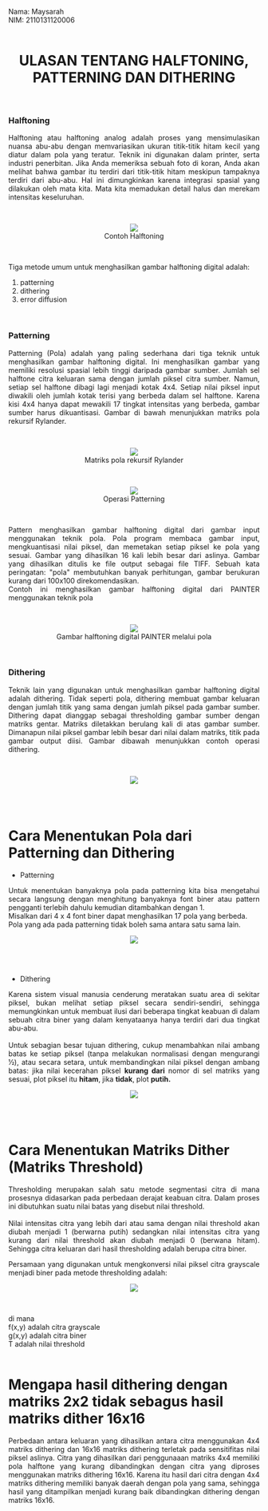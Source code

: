 Nama: Maysarah<br>
NIM: 2110131120006<br><br>

<h1 align="center"><b>ULASAN TENTANG HALFTONING, PATTERNING DAN DITHERING</b></h1><br>


<h3><b>Halftoning</b></h3>
<p align="justify">
Halftoning atau halftoning analog adalah proses yang mensimulasikan nuansa abu-abu dengan memvariasikan ukuran titik-titik hitam kecil yang diatur dalam pola yang teratur. Teknik ini digunakan dalam printer, serta industri penerbitan. Jika Anda memeriksa sebuah foto di koran, Anda akan melihat bahwa gambar itu terdiri dari titik-titik hitam meskipun tampaknya terdiri dari abu-abu. Hal ini dimungkinkan karena integrasi spasial yang dilakukan oleh mata kita. Mata kita memadukan detail halus dan merekam intensitas keseluruhan.</p><br>

<p align="center"><img src="img_ulasan/1.jpeg"><br>Contoh Halftoning</p><br>

Tiga metode umum untuk menghasilkan gambar halftoning digital adalah:
<ol>
<li>patterning</li>
<li>dithering</li>
<li>error diffusion</li>
</ol><br>

<h3><b>Patterning</b></h3>
<p align="justify">
Patterning (Pola) adalah yang paling sederhana dari tiga teknik untuk menghasilkan gambar halftoning digital. Ini menghasilkan gambar yang memiliki resolusi spasial lebih tinggi daripada gambar sumber. Jumlah sel halftone citra keluaran sama dengan jumlah piksel citra sumber. Namun, setiap sel halftone dibagi lagi menjadi kotak 4x4. Setiap nilai piksel input diwakili oleh jumlah kotak terisi yang berbeda dalam sel halftone. Karena kisi 4x4 hanya dapat mewakili 17 tingkat intensitas yang berbeda, gambar sumber harus dikuantisasi. Gambar di bawah menunjukkan matriks pola rekursif Rylander.</p><br>

<p align="center"><img src="img_ulasan/2.jpeg"><br>Matriks pola rekursif Rylander</p><br>

<p align="center"><img src="img_ulasan/3.jpeg"><br>Operasi Patterning</p><br>

<p align="justify">
Pattern menghasilkan gambar halftoning digital dari gambar input menggunakan teknik pola. Pola program membaca gambar input, mengkuantisasi nilai piksel, dan memetakan setiap piksel ke pola yang sesuai. Gambar yang dihasilkan 16 kali lebih besar dari aslinya. Gambar yang dihasilkan ditulis ke file output sebagai file TIFF. Sebuah kata peringatan: "pola" membutuhkan banyak perhitungan, gambar berukuran kurang dari 100x100 direkomendasikan.<br> Contoh ini menghasilkan gambar halftoning digital dari PAINTER menggunakan teknik pola</p><br>

<p align="center"><img src="img_ulasan/4.jpeg"><br>Gambar halftoning digital PAINTER melalui pola</p><br>

<h3><b>Dithering</b></h3>
<p align="justify">
Teknik lain yang digunakan untuk menghasilkan gambar halftoning digital adalah dithering. Tidak seperti pola, dithering membuat gambar keluaran dengan jumlah titik yang sama dengan jumlah piksel pada gambar sumber. Dithering dapat dianggap sebagai thresholding gambar sumber dengan matriks gentar. Matriks diletakkan berulang kali di atas gambar sumber. Dimanapun nilai piksel gambar lebih besar dari nilai dalam matriks, titik pada gambar output diisi. Gambar dibawah menunjukkan contoh operasi dithering.</p><br>

<p align="center"><img src="img_ulasan/5.jpeg"></p><br><br>

# Cara Menentukan Pola dari Patterning dan Dithering

- Patterning

 <p align="justify">
 Untuk menentukan banyaknya pola pada patterning kita bisa mengetahui secara langsung dengan menghitung banyaknya font biner atau pattern pengganti terlebih dahulu kemudian ditambahkan dengan 1.<br>
 Misalkan dari 4 x 4 font biner dapat menghasilkan 17 pola yang berbeda.<br>
 Pola yang ada pada patterning tidak boleh sama antara satu sama lain.</p>

 <p align="center"><img src="img_ulasan/2.jpeg"></p><br><br>

 - Dithering

<p align="justify">
 Karena sistem visual manusia cenderung meratakan suatu area di sekitar piksel,
bukan melihat setiap piksel secara sendiri-sendiri, sehingga memungkinkan untuk
membuat ilusi dari beberapa tingkat keabuan di dalam sebuah citra biner yang dalam
kenyataanya hanya terdiri dari dua tingkat abu-abu.<br><br>
Untuk sebagian besar tujuan dithering, cukup menambahkan nilai ambang batas ke setiap piksel (tanpa melakukan normalisasi dengan mengurangi 1⁄2), atau secara setara, untuk membandingkan nilai piksel dengan ambang batas: jika nilai kecerahan piksel <b>kurang dari</b> nomor di sel matriks yang sesuai, plot piksel itu <b>hitam</b>, jika <b>tidak</b>, plot <b>putih.</b></p>

<p align="center"><img src="img_ulasan/5.jpeg"></p><br><br>

# Cara Menentukan Matriks Dither (Matriks Threshold)

<p align="justify">
Thresholding merupakan salah satu metode segmentasi citra di mana prosesnya didasarkan pada perbedaan derajat keabuan citra. Dalam proses ini dibutuhkan suatu nilai batas yang disebut nilai threshold. <br><br>
Nilai intensitas citra yang lebih dari atau sama dengan nilai threshold akan diubah menjadi 1 (berwarna putih) sedangkan nilai intensitas citra yang kurang dari nilai threshold akan diubah menjadi 0 (berwana hitam). Sehingga citra keluaran dari hasil thresholding adalah berupa citra biner.</p>

<p align="justify">
Persamaan yang digunakan untuk mengkonversi nilai piksel citra grayscale menjadi biner pada metode thresholding adalah:</p>

<p align="center"><img src="img_ulasan/6.jpeg"></p><br>

di mana<br>
f(x,y) adalah citra grayscale<br>
g(x,y) adalah citra biner<br>
T adalah nilai threshold<br><br>

# Mengapa hasil dithering dengan matriks 2x2 tidak sebagus hasil matriks dither 16x16

<p align="justify">
Perbedaan antara keluaran yang dihasilkan antara citra menggunakan 4x4 matriks dithering dan 16x16 matriks dithering terletak pada sensitifitas nilai piksel aslinya. Citra yang dihasilkan dari penggunaaan matriks 4x4 memiliki pola halftone yang kurang dibandingkan dengan citra yang diproses menggunakan matriks dithering 16x16. Karena itu hasil dari citra dengan 4x4 matriks dithering memiliki banyak daerah dengan pola yang sama, sehingga hasil yang ditampilkan menjadi kurang baik dibandingkan dithering dengan matriks 16x16.</p>









